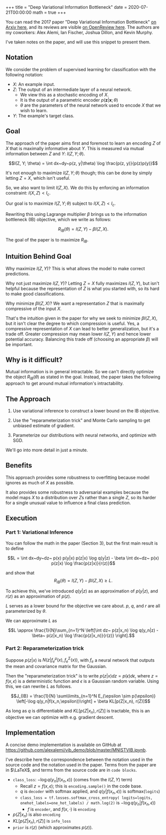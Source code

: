 +++
title = "Deep Variational Information Bottleneck"
date = 2020-07-21T00:00:00
math = true
+++

You can read the 2017 paper "Deep Variational Information Bottleneck" [on Arxiv here](https://arxiv.org/pdf/1612.00410.pdf), and its reviews are visible [on OpenReview here](https://openreview.net/forum?id=HyxQzBceg). The authors are my coworkers: Alex Alemi, Ian Fischer, Joshua Dillon, and Kevin Murphy.

I've taken notes on the paper, and will use this snippet to present them.

## Notation

We consider the problem of supervised learning for classification with the following notation:
- $X$: An example input.
- $Z$: The output of an intermediate layer of a neural network.
    - We view this as a stochastic encoding of $X$.
    - It is the output of a parametric encoder $p(\textbf{z} | \textbf{x}; \theta)$
    - $\theta$ are the parameters of the neural network used to encode $X$ that we wish to learn.
- $Y$: The example's target class.

## Goal

The approach of the paper aims first and foremost to learn an encoding $Z$ of $X$ that is maximally informative about $Y$.
This is measured via mutual information between $Z$ and $Y$: $I(Z, Y; \theta)$.

$$I(Z, Y; \theta) = \int dx~dy~p(z, y|\theta) \log \frac{p(z, y)}{p(z)p(y)}$$

It's not enough to maximize $I(Z, Y; \theta)$ though; this can be done by simply letting $Z = X$, which isn't useful.

So, we also want to limit $I(Z, X)$. We do this by enforcing an information constraint: $I(X, Z) < I_c$.

Our goal is to maximize $I(Z, Y; \theta)$ subject to $I(X, Z) < I_c$.

Rewriting this using Lagrange multiplier $\beta$ brings us to the information bottleneck (IB) objective, which we write as follows:

$$R_{IB}(\theta) = I(Z,Y) - \beta I(Z, X).$$

The goal of the paper is to maximize $R_{IB}$.

## Intuition Behind Goal

Why maximize $I(Z, Y)$? This is what allows the model to make correct predictions.

Why not just maximize $I(Z, Y)$? Letting $Z = X$ fully maximizes $I(Z, Y)$, but isn't helpful because the representation of $Z$ is what you started with, so its hard to make good classifications.

Why minimize $\beta I(Z, X)$? We want a representation $Z$ that is maximally compressive of the input $X$.

That's the intuition given in the paper for why we seek to minimize $\beta I(Z, X)$, but it isn't clear the degree to which compression is useful. Yes, a compressive representation of $X$ can lead to better generalization, but it's a trade off. Greater compression may mean lower $I(Z, Y)$ and hence lower potential accuracy. Balancing this trade off (choosing an appropriate $\beta$) will be important.

## Why is it difficult?

Mutual information is in general intractable. So we can't directly optimize the object $R_{IB}(\theta)$ as stated in the goal. Instead, the paper takes the following approach to get around mutual information's intractability.

## The Approach

1. Use variational inference to construct a lower bound on the IB objective.

2. Use the "reparameterization trick" and Monte Carlo sampling to get unbiased estimate of gradient.

3. Parameterize our distributions with neural networks, and optimize with SGD.

We'll go into more detail in just a minute.

## Benefits

This approach provides some robustness to overfitting because model ignores as much of $X$ as possible.

It also provides some robustness to adversarial examples because the model maps $X$ to a distribution over $Z$s rather than a single $Z$, so its harder for a single unusual value to influence a final class prediction.

## Execution

### Part 1: Variational Inference

You can follow the math in the paper (Section 3), but the first main result is to define

$$L = \int dx~dy~dz~ p(x) p(y|x) p(z|x) \log q(y|z) - \beta \int dx~dz~ p(x) p(z|x) \log \frac{p(z|x)}{r(z)}$$

and show that 
$$R_{IB}(\theta) = I(Z,Y) - \beta I(Z, X) \ge L.$$

To achieve this, we've introduced $q(y|z)$ as an approximation of $p(y|z)$, and $r(z)$ as an approximation of $p(z)$.

$L$ serves as a lower bound for the objective we care about. $p$, $q$, and $r$ are all parameterized by $\theta$.

We can approximate $L$ as

$$L \approx \frac{1}{N}\sum_{n=1}^N \left[\int dz~ p(z|x_n) \log q(y_n|z) - \beta~ p(z|x_n) \log \frac{p(z|x_n)}{r(z)} \right].$$

### Part 2: Reparameterization trick

Suppose $p(z|x)$ is $N(z|f_e^\mu(x), f_e^\Sigma(x))$, with $f_e$ a neural network that outputs the mean and covariance matrix for the Gaussian.

Then the "reparameterization trick" is to write $p(z|x)dz = p(\epsilon)d\epsilon$, where $z = f(x, \epsilon)$ is a deterministic function and $\epsilon$ is a Gaussian random variable. Using this, we can rewrite $L$ as follows.

$$J_{IB} = \frac{1}{N} \sum\limits_{n=1}^N E_{\epsilon \sim p(\epsilon)} \left[-\log q(y_n|f(x_n,\epsilon))\right] + \beta KL[p(Z|x_n), r(Z)]$$

As long as $q$ is differentiable and $KL[p(Z|x_n), r(Z)]$ is tractable, this is an objective we can optimize with e.g. gradient descent.


## Implementation

A concise demo implementation is available on GitHub at https://github.com/alexalemi/vib_demo/blob/master/MNISTVIB.ipynb.

I've describe here the correspondence between the notation used in the source code and the notation used in the paper.
Terms from the paper are in $\LaTeX$, and terms from the source code are in `code blocks`.

- `class_loss`: $-\log q(y_n | f(x_n, \epsilon))$ (comes from the $I(Z, Y)$ term)
  - Recall $z = f(x, \epsilon)$; this is `encoding.sample()` in the code base.
  - $q$ is `decoder` with softmax applied, and $q(y | f(x_n, \epsilon))$ is softmax(`logits`)
  - `class_loss = tf.losses.softmax_cross_entropy(
logits=logits, onehot_labels=one_hot_labels) / math.log(2)` is $-\log q(y_n | f(x_n, \epsilon))$
    - $f$ is `encoder`, and $f(x, \cdot)$ is `encoding`
- $p(Z|x_n)$ is also `encoding`
- $KL[p(Z|x_n), r(Z)]$ is `info_loss`
- `prior` is $r(z)$ (which approximates $p(z)$).

